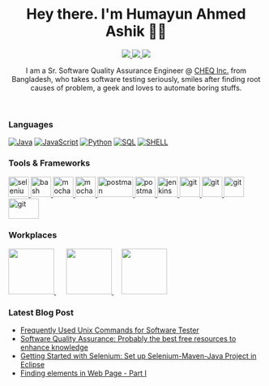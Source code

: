 <div align="center">

# Hey there. I'm Humayun Ahmed Ashik 👨‍🎓


<a href="https://www.linkedin.com/in/humayun-ashik/" rel="nofollow"><img src="https://img.shields.io/badge/LinkedIn-0077B5?style=for-the-badge&logo=linkedin&logoColor=white"/> 
<a href="https://www.hackerrank.com/profile/3024k_ruet" rel="nofollow"><img src="https://img.shields.io/badge/-Hackerrank-2EC866?style=for-the-badge&logo=HackerRank&logoColor=white"/>
<a href="https://leetcode.com/humayun-ashik/" rel="nofollow"><img src="https://img.shields.io/badge/Leetcode-d2d2d2?style=for-the-badge&logo=leetcode&logoColor=black"/> </a>
<br/>

I am a Sr. Software Quality Assurance Engineer @ [CHEQ Inc.](https://cheqplease.com/) from Bangladesh, who takes software testing seriously, smiles after finding root causes of problem,
a geek and loves to automate boring stuffs.  

<!--[![MY RESUME](https://img.shields.io/badge/my%20resume%20-%231572B6.svg?&style=for-the-badge&logo=resume&logoColor=white)](https://humayun-ashik.github.io/resume) -->

<br />
</div>

### Languages
[![Java](https://img.shields.io/badge/java-%23777BB4.svg?&style=for-the-badge&logo=java&logoColor=white)](https://www.java.com/en/)
[![JavaScript](https://img.shields.io/badge/javascript%20-%23323330.svg?&style=for-the-badge&logo=javascript&logoColor=%23F7DF1E)](https://developer.mozilla.org/fr/docs/Web/JavaScript)
[![Python](https://img.shields.io/badge/python%20-%2314354C.svg?&style=for-the-badge&logo=python&logoColor=white)](https://www.python.org/)
[![SQL](https://img.shields.io/badge/sql%20-%2314354C.svg?&style=for-the-badge&logo=mysql&logoColor=white)](https://www.mysql.com/)
[![SHELL](https://img.shields.io/badge/shell%20-%2314354C.svg?&style=for-the-badge&logo=linux&logoColor=23323330)](https://en.wikipedia.org/wiki/Shell_script)


<!--
### Tools & Frameworks
<code><img src="https://img.shields.io/badge/Selenium-282C34?logo=selenium&logoColor=47A248" alt="Selenium logo" title="Selenium" height="25" /></code>
<code><img src="https://img.shields.io/badge/WebdriverIO-282C34?logo=webdriverio&logoColor=E44D26" alt="WDIO logo" title="WebdriverIO" height="25" /></code>
<code><img src="https://img.shields.io/badge/Jira-282C34?logo=jira&logoColor=57afe5" alt="Jira logo" title="Jira" height="25" /></code>
<code><img src="https://img.shields.io/badge/Git-282C34?logo=git&logoColor=F05032" alt="Git logo" title="Git" height="25" /></code>
<code><img src="https://img.shields.io/badge/IntellijIDEA-282C34?logo=jetbrains&logoColor=764ABC" alt="Jetbrains logo" title="Intellij" height="25" /></code>
<code><img src="https://img.shields.io/badge/Postman-282C34?logo=postman&logoColor=23E34F26" alt="Postman logo" title="Postman" height="25" /></code>
<code><img src="https://img.shields.io/badge/Jenkins-282C34?logo=jenkins&logoColor=9cf" alt="Postman logo" title="Jenkins" height="25" /></code>
<code><img src="https://img.shields.io/badge/Jmeter-282C34?logo=ApacheJmeter&logoColor=red" alt="Postman logo" title="JMeter" height="25" /></code>
-->
### Tools & Frameworks

<p align="left"> 
<a href="https://www.selenium.dev" target="_blank" rel="noreferrer"> <img src="https://seeklogo.com/images/S/selenium-logo-A1B53CEFB0-seeklogo.com.png" alt="selenium" width="40" height="40"/> </a>
<a href="https://webdriver.io/" target="_blank" rel="noreferrer"> <img src="https://asset.brandfetch.io/idV7ZoyErg/idPvWqIX1T.png?updated=1667619616092" alt="bash" width="40" height="40"/> </a>
<a href="https://mochajs.org" target="_blank" rel="noreferrer"> <img src="https://www.vectorlogo.zone/logos/mochajs/mochajs-icon.svg" alt="mocha" width="40" height="40"/> </a>
<a href="https://www.chaijs.com/" target="_blank" rel="noreferrer"> <img src="https://www.svgrepo.com/show/353546/chai.svg" alt="mocha" width="40" height="40"/> </a>
<a href="https://jmeter.apache.org/" target="_blank" rel="noreferrer"> <img src="https://home.apache.org/~fschumacher/jmeter.svg" alt="postman" width="70" height="40"/> </a>  
 <a href="https://postman.com" target="_blank" rel="noreferrer"> <img src="https://www.vectorlogo.zone/logos/getpostman/getpostman-icon.svg" alt="postman" width="40" height="40"/> </a> 
<a href="https://www.jenkins.io" target="_blank" rel="noreferrer"> <img src="https://www.vectorlogo.zone/logos/jenkins/jenkins-icon.svg" alt="jenkins" width="40" height="40"/> </a>
<a href="https://git-scm.com/" target="_blank" rel="noreferrer"> <img src="https://www.vectorlogo.zone/logos/git-scm/git-scm-icon.svg" alt="git" width="40" height="40"/> </a>
<a href="https://www.atlassian.com/software/jira/" target="_blank" rel="noreferrer"> <img src="https://www.svgrepo.com/show/376328/jira.svg" alt="git" width="40" height="40"/> </a>  
<a href="https://www.atlassian.com/software/confluence/" target="_blank" rel="noreferrer"> <img src="https://www.svgrepo.com/show/353597/confluence.svg" alt="git" width="40" height="40"/> </a> 
<a href="https://www.testrail.com/" target="_blank" rel="noreferrer"> <img src="https://www.testrail.com/wp-content/uploads/2022/12/TestRail_Logo_Main_01.svg" alt="git" width="60" height="40"/> </a>
</p>



### Workplaces
<p left="center">
  <a href="https://www.cheqplease.com/">
    <img src="https://i.vimeocdn.com/portrait/71916559_640x640" width = 90>
  </a> &nbsp;&nbsp; &nbsp;

   <a href="https://konai.com/">
    <img src="https://encrypted-tbn0.gstatic.com/images?q=tbn:ANd9GcS4_ZgS93QUHkeBCXq4_oxjc6YCQAptIcncgzObMi_vFmYJtp4MU3UEdmtiMWpiGElLt0Q&usqp=CAU" width = 90>
  </a> &nbsp;&nbsp;&nbsp;
  <a href="https://www.robi.com.bd/">
    <img src="https://seeklogo.com/images/R/robi-axiata-logo-A9AA50408F-seeklogo.com.png" width = 90> 
  </a>


</p>


### Latest Blog Post
- [Frequently Used Unix Commands for Software Tester](https://humayun-ashik.hashnode.dev/frequently-used-unix-commands-for-software-tester)
- [Software Quality Assurance: Probably the best free resources to enhance knowledge](https://humayunashik.blogspot.com/2020/07/software-quality-assurance-probably.html)
- [Getting Started with Selenium: Set up Selenium-Maven-Java Project in Eclipse](https://humayunashik.blogspot.com/2021/01/getting-started-with-selenium-set-up.html)
- [Finding elements in Web Page - Part I](https://humayunashik.blogspot.com/2021/01/finding-elements-in-web-page-part-i.html)
